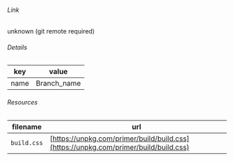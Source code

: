<!--
https://pypi.org/project/jsfiddle-readme/
-->


###### Link
unknown (git remote required)

###### Details
key|value
-|-
name|Branch_name

###### Resources
filename|url
-|-
`build.css`|[https://unpkg.com/primer/build/build.css](https://unpkg.com/primer/build/build.css)